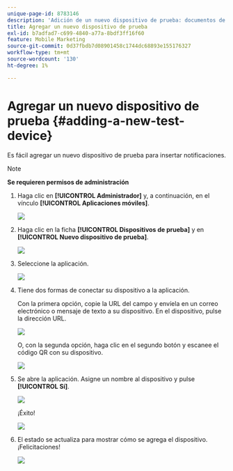 ```yaml
---
unique-page-id: 8783146
description: 'Adición de un nuevo dispositivo de prueba: documentos de Marketo, documentación del producto'
title: Agregar un nuevo dispositivo de prueba
exl-id: b7adfad7-c699-4840-a77a-8bdf3ff16f60
feature: Mobile Marketing
source-git-commit: 0d37fbdb7d08901458c1744dc68893e155176327
workflow-type: tm+mt
source-wordcount: '130'
ht-degree: 1%

---
```


# Agregar un nuevo dispositivo de prueba {#adding-a-new-test-device}

Es fácil agregar un nuevo dispositivo de prueba para insertar notificaciones.

>[!NOTE]
>
>**Se requieren permisos de administración**

1. Haga clic en **[!UICONTROL Administrador]** y, a continuación, en el vínculo **[!UICONTROL Aplicaciones móviles]**.

   ![](assets/image2015-7-9-14-3a33-3a12.png)

1. Haga clic en la ficha **[!UICONTROL Dispositivos de prueba]** y en **[!UICONTROL Nuevo dispositivo de prueba]**.

   ![](assets/image2015-7-17-17-3a4-3a52.png)

1. Seleccione la aplicación.

   ![](assets/image2015-7-17-17-3a6-3a4.png)

1. Tiene dos formas de conectar su dispositivo a la aplicación.

   Con la primera opción, copie la URL del campo y envíela en un correo electrónico o mensaje de texto a su dispositivo. En el dispositivo, pulse la dirección URL.

   ![](assets/image2015-7-20-11-3a27-3a2.png)

   O, con la segunda opción, haga clic en el segundo botón y escanee el código QR con su dispositivo.

   ![](assets/image2015-7-17-17-3a9-3a54.png)

1. Se abre la aplicación. Asigne un nombre al dispositivo y pulse **[!UICONTROL Sí]**.

   ![](assets/image2015-7-17-17-3a31-3a23.png)

   ¡Éxito!

   ![](assets/image2015-7-17-17-3a33-3a5.png)

1. El estado se actualiza para mostrar cómo se agrega el dispositivo. ¡Felicitaciones!

   ![](assets/image2015-7-17-17-3a14-3a32.png)
